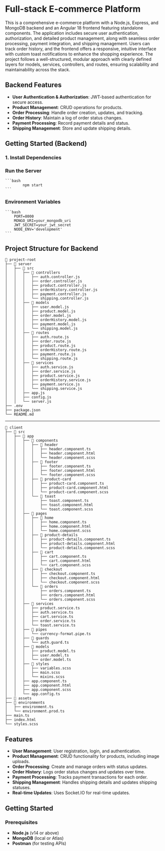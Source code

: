 # Full-stack E-commerce Platform

This is a comprehensive e-commerce platform with a Node.js, Express, and MongoDB backend and an Angular 18 frontend featuring standalone components. The application includes secure user authentication, authorization, and detailed product management, along with seamless order processing, payment integration, and shipping management. Users can track order history, and the frontend offers a responsive, intuitive interface with custom toast notifications to enhance the shopping experience. The project follows a well-structured, modular approach with clearly defined layers for models, services, controllers, and routes, ensuring scalability and maintainability across the stack.

## Backend Features

- **User Authentication & Authorization**: JWT-based authentication for secure access.
- **Product Management**: CRUD operations for products.
- **Order Processing**: Handle order creation, updates, and tracking.
- **Order History**: Maintain a log of order status changes.
- **Payment Processing**: Record payment details and status.
- **Shipping Management**: Store and update shipping details.

## Getting Started (Backend)

### 1. Install Dependencies

### Run the Server

    ```bash
            npm start
    ```
    
### Environment Variables

    ```bash
        PORT=8000
        MONGO_URI=your_mongodb_uri
        JWT_SECRET=your_jwt_secret
        NODE_ENV='development'
    ```

## Project Structure for Backend

    📂 project-root
    ├── 📂 server
    │   ├── 📂 src
    │   │   ├── 📂 controllers
    │   │   │   ├── auth.controller.js
    │   │   │   ├── order.controller.js
    │   │   │   ├── product.controller.js
    │   │   │   ├── orderHistory.controller.js
    │   │   │   ├── payment.controller.js
    │   │   │   └── shipping.controller.js
    │   │   ├── 📂 models
    │   │   │   ├── user.model.js
    │   │   │   ├── product.model.js
    │   │   │   ├── order.model.js
    │   │   │   ├── orderHistory.model.js
    │   │   │   ├── payment.model.js
    │   │   │   └── shipping.model.js
    │   │   ├── 📂 routes
    │   │   │   ├── auth.route.js
    │   │   │   ├── order.route.js
    │   │   │   ├── product.route.js
    │   │   │   ├── orderHistory.route.js
    │   │   │   ├── payment.route.js
    │   │   │   └── shipping.route.js
    │   │   ├── 📂 services
    │   │   │   ├── auth.service.js
    │   │   │   ├── order.service.js
    │   │   │   ├── product.service.js
    │   │   │   ├── orderHistory.service.js
    │   │   │   ├── payment.service.js
    │   │   │   └── shipping.service.js
    │   │   ├── app.js
    │   │   ├── config.js
    │   │   └── server.js
    ├── .env
    ├── package.json
    └── README.md

---

    📂 client
    ├── 📂 src
    │   ├── 📂 app
    │   │   ├── 📂 components
    │   │   │   ├── 📂 header
    │   │   │   │   ├── header.component.ts
    │   │   │   │   ├── header.component.html
    │   │   │   │   └── header.component.scss
    │   │   │   ├── 📂 footer
    │   │   │   │   ├── footer.component.ts
    │   │   │   │   ├── footer.component.html
    │   │   │   │   └── footer.component.scss
    │   │   │   ├── 📂 product-card
    │   │   │   │   ├── product-card.component.ts
    │   │   │   │   ├── product-card.component.html
    │   │   │   │   └── product-card.component.scss
    │   │   │   └── 📂 toast
    │   │   │       ├── toast.component.ts
    │   │   │       ├── toast.component.html
    │   │   │       └── toast.component.scss
    │   │   ├── 📂 pages
    │   │   │   ├── 📂 home
    │   │   │   │   ├── home.component.ts
    │   │   │   │   ├── home.component.html
    │   │   │   │   └── home.component.scss
    │   │   │   ├── 📂 product-details
    │   │   │   │   ├── product-details.component.ts
    │   │   │   │   ├── product-details.component.html
    │   │   │   │   └── product-details.component.scss
    │   │   │   ├── 📂 cart
    │   │   │   │   ├── cart.component.ts
    │   │   │   │   ├── cart.component.html
    │   │   │   │   └── cart.component.scss
    │   │   │   ├── 📂 checkout
    │   │   │   │   ├── checkout.component.ts
    │   │   │   │   ├── checkout.component.html
    │   │   │   │   └── checkout.component.scss
    │   │   │   └── 📂 orders
    │   │   │       ├── orders.component.ts
    │   │   │       ├── orders.component.html
    │   │   │       └── orders.component.scss
    │   │   ├── 📂 services
    │   │   │   ├── product.service.ts
    │   │   │   ├── auth.service.ts
    │   │   │   ├── cart.service.ts
    │   │   │   ├── order.service.ts
    │   │   │   └── toast.service.ts
    │   │   ├── 📂 pipes
    │   │   │   └── currency-format.pipe.ts
    │   │   ├── 📂 guards
    │   │   │   └── auth.guard.ts
    │   │   ├── 📂 models
    │   │   │   ├── product.model.ts
    │   │   │   ├── user.model.ts
    │   │   │   └── order.model.ts
    │   │   ├── 📂 styles
    │   │   │   ├── variables.scss
    │   │   │   ├── main.scss
    │   │   │   └── mixins.scss
    │   │   ├── app.component.ts
    │   │   ├── app.component.html
    │   │   ├── app.component.scss
    │   │   └── app.config.ts
    ├── 📂 assets
    ├── 📂 environments
    │   ├── environment.ts
    │   └── environment.prod.ts
    ├── main.ts
    ├── index.html
    └── styles.scss

## Features

- **User Management**: User registration, login, and authentication.
- **Product Management**: CRUD functionality for products, including image uploads.
- **Order Processing**: Create and manage orders with status updates.
- **Order History**: Logs order status changes and updates over time.
- **Payment Processing**: Tracks payment transactions for each order.
- **Shipping Management**: Handles shipping details and updates shipping statuses.
- **Real-time Updates**: Uses Socket.IO for real-time updates.

## Getting Started

### Prerequisites

- **Node.js** (v14 or above)
- **MongoDB** (local or Atlas)
- **Postman** (for testing APIs)
